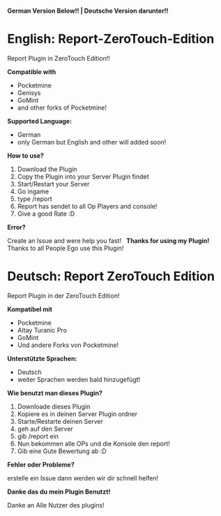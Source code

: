 **German Version Below!! | Deutsche Version darunter!!**

# English: Report-ZeroTouch-Edition
Report Plugin in ZeroTouch Edition!!

**Compatible with**

- Pocketmine 
- Genisys
- GoMint
- and other forks of Pocketmine!

**Supported Language:**

- German
- only German but English and other will added soon!
 
**How to use?**
 
 1. Download the Plugin
 2. Copy the Plugin into your Server Plugin findet
 3. Start/Restart your Server
 4. Go ingame
 5. type /report <player> <Reason>
 6. Report has sendet to all Op Players and console!
 7. Give a good Rate :D

**Error?**

Create an Issue and were help you fast!
  
**Thanks for using my Plugin!**
  
Thanks to all People Ego use this Plugin!

# Deutsch: Report ZeroTouch Edition
 Report Plugin in der ZeroTouch Edition!
 
**Kompatibel mit**
 
- Pocketmine
- Altay Turanic Pro
- GoMint
- Und andere Forks von Pocketmine!

**Unterstützte Sprachen:**

- Deutsch
- weiter Sprachen werden bald hinzugefügt!

**Wie benutzt man dieses Plugin?**

1. Downloade dieses Plugin
2. Kopiere es in deinen Server Plugin ordner
3. Starte/Restarte deinen Server 
4. geh auf den Server
5. gib /report <spieler> <Grund> ein
6. Nun bekommen alle OPs und die Konsole den report!
7. Gib eine Gute Bewertung ab :D

**Fehler oder Probleme?**

erstelle ein Issue dann werden wir dir schnell helfen!

**Danke das du mein Plugin Benutzt!**

Danke an Alle Nutzer des plugins!

